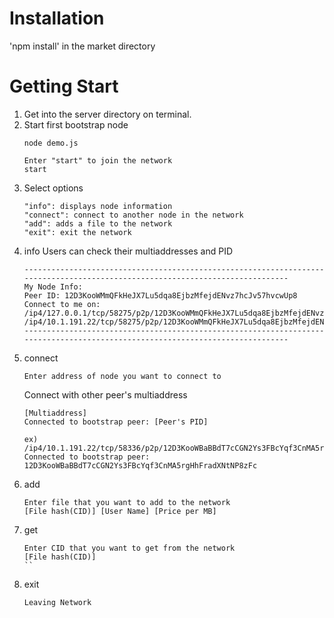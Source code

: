 # Installation
'npm install' in the market directory

# Getting Start
1. Get into the server directory on terminal.
2. Start first bootstrap node
   ```
   node demo.js
   ```
   ```
   Enter "start" to join the network
   start
   ```
3. Select options
   ```
   "info": displays node information
   "connect": connect to another node in the network
   "add": adds a file to the network
   "exit": exit the network
   ```
4. info
   Users can check their multiaddresses and PID
    ```
    ------------------------------------------------------------------------------------------------------------------------------
    My Node Info:
    Peer ID: 12D3KooWMmQFkHeJX7Lu5dqa8EjbzMfejdENvz7hcJv57hvcwUp8
    Connect to me on:
    /ip4/127.0.0.1/tcp/58275/p2p/12D3KooWMmQFkHeJX7Lu5dqa8EjbzMfejdENvz7hcJv57hvcwUp8
    /ip4/10.1.191.22/tcp/58275/p2p/12D3KooWMmQFkHeJX7Lu5dqa8EjbzMfejdENvz7hcJv57hvcwUp8
    ------------------------------------------------------------------------------------------------------------------------------
    ```
5. connect
    ```
    Enter address of node you want to connect to
    ```
    Connect with other peer's multiaddress
    ```
    [Multiaddress]
    Connected to bootstrap peer: [Peer's PID]
    ```
    ```
    ex) /ip4/10.1.191.22/tcp/58336/p2p/12D3KooWBaBBdT7cCGN2Ys3FBcYqf3CnMA5rgHhFradXNtNP8zFc
    Connected to bootstrap peer: 12D3KooWBaBBdT7cCGN2Ys3FBcYqf3CnMA5rgHhFradXNtNP8zFc
    ```
6. add
    ```
    Enter file that you want to add to the network
    [File hash(CID)] [User Name] [Price per MB]
    ```
7. get
   ```
   Enter CID that you want to get from the network
   [File hash(CID)]
   ``
9. exit
    ```
    Leaving Network
    ```
